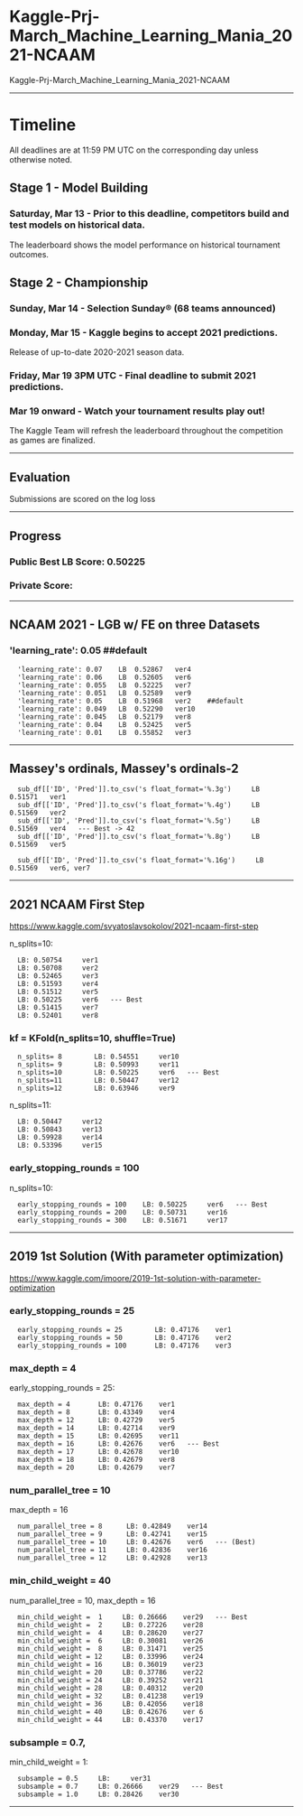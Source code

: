 # Kaggle-Prj-March_Machine_Learning_Mania_2021-NCAAM
Kaggle-Prj-March_Machine_Learning_Mania_2021-NCAAM


-------

# Timeline
All deadlines are at 11:59 PM UTC on the corresponding day unless otherwise noted. 

## Stage 1 - Model Building
### Saturday, Mar 13 - Prior to this deadline, competitors build and test models on historical data. 

The leaderboard shows the model performance on historical tournament outcomes.



## Stage 2 - Championship
### Sunday, Mar 14 - Selection Sunday® (68 teams announced)
### Monday, Mar 15 - Kaggle begins to accept 2021 predictions. 

Release of up-to-date 2020-2021 season data.

### Friday, Mar 19 3PM UTC - Final deadline to submit 2021 predictions.

### Mar 19 onward - Watch your tournament results play out! 

The Kaggle Team will refresh the leaderboard throughout the competition as games are finalized.



-------

## Evaluation

Submissions are scored on the log loss



-------

## Progress

### Public Best LB Score: 0.50225

### Private Score:

-------

## NCAAM 2021 - LGB w/ FE on three Datasets

### 'learning_rate': 0.05   ##default

      'learning_rate': 0.07    LB  0.52867   ver4
      'learning_rate': 0.06    LB  0.52605   ver6
      'learning_rate': 0.055   LB  0.52225   ver7
      'learning_rate': 0.051   LB  0.52589   ver9
      'learning_rate': 0.05    LB  0.51968   ver2    ##default
      'learning_rate': 0.049   LB  0.52290   ver10
      'learning_rate': 0.045   LB  0.52179   ver8
      'learning_rate': 0.04    LB  0.52425   ver5
      'learning_rate': 0.01    LB  0.55852   ver3             
              
 -------             
              
 ## Massey's ordinals, Massey's ordinals-2            


      sub_df[['ID', 'Pred']].to_csv('s float_format='%.3g')     LB  0.51571   ver1 
      sub_df[['ID', 'Pred']].to_csv('s float_format='%.4g')     LB  0.51569   ver2 
      sub_df[['ID', 'Pred']].to_csv('s float_format='%.5g')     LB  0.51569   ver4   --- Best -> 42
      sub_df[['ID', 'Pred']].to_csv('s float_format='%.8g')     LB  0.51569   ver5
      
      sub_df[['ID', 'Pred']].to_csv('s float_format='%.16g')     LB  0.51569   ver6, ver7 
      
 -------     
  
 ## 2021 NCAAM First Step 
 https://www.kaggle.com/svyatoslavsokolov/2021-ncaam-first-step
 
n_splits=10:

      LB: 0.50754     ver1
      LB: 0.50708     ver2
      LB: 0.52465     ver3
      LB: 0.51593     ver4
      LB: 0.51512     ver5
      LB: 0.50225     ver6   --- Best
      LB: 0.51415     ver7
      LB: 0.52401     ver8
      
### kf = KFold(n_splits=10, shuffle=True)

      n_splits= 8        LB: 0.54551     ver10
      n_splits= 9        LB: 0.50993     ver11
      n_splits=10        LB: 0.50225     ver6   --- Best
      n_splits=11        LB: 0.50447     ver12
      n_splits=12        LB: 0.63946     ver9

n_splits=11:

      LB: 0.50447     ver12
      LB: 0.50843     ver13
      LB: 0.59928     ver14
      LB: 0.53396     ver15


### early_stopping_rounds = 100

n_splits=10:

      early_stopping_rounds = 100    LB: 0.50225     ver6   --- Best
      early_stopping_rounds = 200    LB: 0.50731     ver16
      early_stopping_rounds = 300    LB: 0.51671     ver17


 -------
 
## 2019 1st Solution (With parameter optimization)
https://www.kaggle.com/imoore/2019-1st-solution-with-parameter-optimization 

      
### early_stopping_rounds = 25

      early_stopping_rounds = 25        LB: 0.47176    ver1
      early_stopping_rounds = 50        LB: 0.47176    ver2
      early_stopping_rounds = 100       LB: 0.47176    ver3

### max_depth = 4

early_stopping_rounds = 25:

      max_depth = 4       LB: 0.47176    ver1
      max_depth = 8       LB: 0.43349    ver4
      max_depth = 12      LB: 0.42729    ver5
      max_depth = 14      LB: 0.42714    ver9
      max_depth = 15      LB: 0.42695    ver11
      max_depth = 16      LB: 0.42676    ver6   --- Best
      max_depth = 17      LB: 0.42678    ver10
      max_depth = 18      LB: 0.42679    ver8
      max_depth = 20      LB: 0.42679    ver7
      
      
      
### num_parallel_tree = 10

max_depth = 16

      num_parallel_tree = 8      LB: 0.42849    ver14
      num_parallel_tree = 9      LB: 0.42741    ver15
      num_parallel_tree = 10     LB: 0.42676    ver6   --- (Best)
      num_parallel_tree = 11     LB: 0.42836    ver16      
      num_parallel_tree = 12     LB: 0.42928    ver13    
      
### min_child_weight = 40

num_parallel_tree = 10, max_depth = 16   
       
      min_child_weight =  1     LB: 0.26666    ver29   --- Best
      min_child_weight =  2     LB: 0.27226    ver28
      min_child_weight =  4     LB: 0.28620    ver27
      min_child_weight =  6     LB: 0.30081    ver26
      min_child_weight =  8     LB: 0.31471    ver25
      min_child_weight = 12     LB: 0.33996    ver24
      min_child_weight = 16     LB: 0.36019    ver23
      min_child_weight = 20     LB: 0.37786    ver22
      min_child_weight = 24     LB: 0.39252    ver21
      min_child_weight = 28     LB: 0.40312    ver20
      min_child_weight = 32     LB: 0.41238    ver19
      min_child_weight = 36     LB: 0.42056    ver18
      min_child_weight = 40     LB: 0.42676    ver 6
      min_child_weight = 44     LB: 0.43370    ver17   


### subsample = 0.7,
      
min_child_weight =  1:

      subsample = 0.5     LB:     ver31
      subsample = 0.7     LB: 0.26666    ver29   --- Best
      subsample = 1.0     LB: 0.28426    ver30






-------



       

